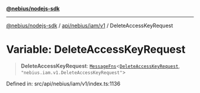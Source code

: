 [**@nebius/nodejs-sdk**](../../../../../README.md)

---

[@nebius/nodejs-sdk](../../../../../README.md) / [api/nebius/iam/v1](../README.md) / DeleteAccessKeyRequest

# Variable: DeleteAccessKeyRequest

> **DeleteAccessKeyRequest**: [`MessageFns`](../../../../../runtime/protos/core/interfaces/MessageFns.md)\<[`DeleteAccessKeyRequest`](../interfaces/DeleteAccessKeyRequest.md), `"nebius.iam.v1.DeleteAccessKeyRequest"`\>

Defined in: src/api/nebius/iam/v1/index.ts:1136
